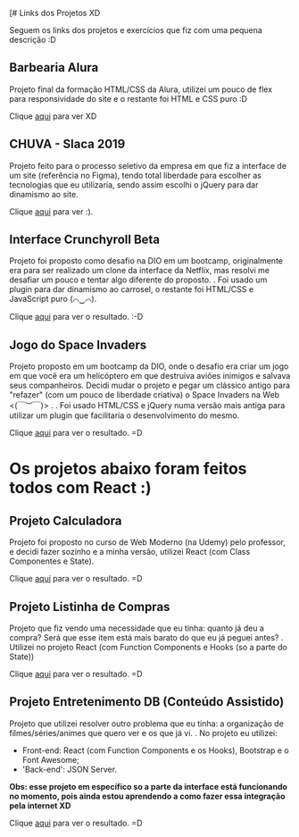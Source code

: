 [# Links dos Projetos XD

Seguem os links dos projetos e exercícios que fiz com uma pequena descrição :D

## Barbearia Alura

Projeto final da formação HTML/CSS da Alura, utilizei um pouco de flex para responsividade do site e o restante foi HTML e CSS puro :D

Clique [aqui](https://barbearia-alura-one.vercel.app/index.html) para ver XD

## CHUVA - Slaca 2019

Projeto feito para o processo seletivo da empresa em que fiz a interface de um site (referência no Figma), tendo total liberdade para escolher as tecnologias que eu utilizaria, sendo assim escolhi o jQuery para dar dinamismo ao site. 

Clique [aqui](https://chuva-slaca.vercel.app/) para ver :).


## Interface Crunchyroll Beta

Projeto foi proposto como desafio na DIO em um bootcamp, originalmente era para ser realizado um clone da interface da Netflix, mas resolvi me desafiar um pouco e tentar algo diferente do proposto.
.
Foi usado um plugin para dar dinamismo ao carrosel, o restante foi HTML/CSS e JavaScript puro (⌒‿⌒).

Clique [aqui](https://crunchyroll-interface.vercel.app/) para ver o resultado. :-D 

## Jogo do Space Invaders

Projeto proposto em um bootcamp da DIO, onde o desafio era criar um jogo em que você era um helicóptero em que destruiva aviões inimigos e salvava seus companheiros. Decidi mudar o projeto e pegar um clássico antigo para "refazer" (com um pouco de liberdade criativa) o Space Invaders na Web <(￣︶￣)>	.
.
Foi usado HTML/CSS e jQuery numa versão mais antiga para utilizar um plugin que facilitaria o desenvolvimento do mesmo.

Clique [aqui](https://space-invaders-eo21smmsp-pedrow21.vercel.app/) para ver o resultado. =D 

# Os projetos abaixo foram feitos todos com React :)

## Projeto Calculadora

Projeto foi proposto no curso de Web Moderno (na Udemy) pelo professor, e decidi fazer sozinho e a minha versão, utilizei React (com Class Componentes e State).

Clique [aqui](https://calculator-project-khaki.vercel.app/) para ver o resultado. =D 

## Projeto Listinha de Compras

Projeto que fiz vendo uma necessidade que eu tinha: quanto já deu a compra? Será que esse item está mais barato do que eu já peguei antes?
.
Utilizei no projeto React (com Function Components e Hooks (so a parte do State))

Clique [aqui](https://listinha-compras.vercel.app/) para ver o resultado. =D 

## Projeto Entretenimento DB (Conteúdo Assistido)

Projeto que utilizei resolver outro problema que eu tinha: a organização de filmes/séries/animes que quero ver e os que já vi.
.
No projeto eu utilizei:
- Front-end: React (com Function Components e os Hooks), Bootstrap e o Font Awesome;
- 'Back-end': JSON Server.

**Obs: esse projeto em específico so a parte da interface está funcionando no momento, pois ainda estou aprendendo a como fazer essa integração pela internet XD**

Clique [aqui](https://filmes-assistidos.vercel.app/) para ver o resultado. =D 
